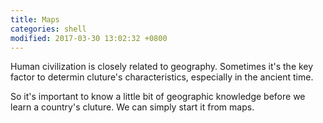 ```yaml
---
title: Maps
categories: shell
modified: 2017-03-30 13:02:32 +0800
---
```


Human civilization is closely related to geography. Sometimes it's the key factor to determin cluture's characteristics, especially in the ancient time.

<!--Lose some specific descriptions.-->

So it's important to know a little bit of geographic knowledge before we learn a country's cluture. We can simply start it from maps.

<!--shoreline-->

